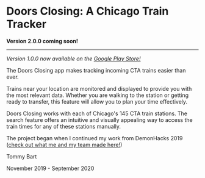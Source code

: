 # Doors Closing: A Chicago Train Tracker

**Version 2.0.0 coming soon!**

<hr>

*Version 1.0.0 now available on the [Google Play Store!](https://play.google.com/store/apps/details?id=com.tommybart.chicagotraintracker&hl=en_US)*

The Doors Closing app makes tracking incoming CTA trains easier than ever.

Trains near your location are monitored and displayed to provide you with the most relevant data. Whether you are walking to the station or getting ready to transfer, this feature will allow you to plan your time effectively.

Doors Closing works with each of Chicago's 145 CTA train stations. The search feature offers an intuitive and visually appealing way to access the train times for any of these stations manually.

The project began when I continued my work from DemonHacks 2019 ([check out what me and my team made here!](https://github.com/agranados0121/DemonHacks))

Tommy Bart

November 2019 - September 2020
